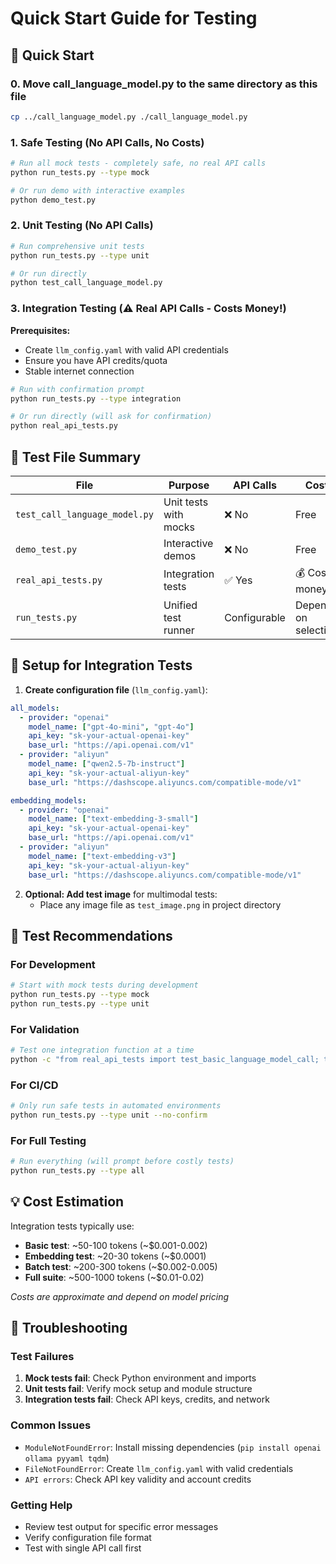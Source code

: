 # Quick Start Guide for Testing

## 🚀 Quick Start

### 0. Move call_language_model.py to the same directory as this file

```bash
cp ../call_language_model.py ./call_language_model.py
```

### 1. Safe Testing (No API Calls, No Costs)

```bash
# Run all mock tests - completely safe, no real API calls
python run_tests.py --type mock

# Or run demo with interactive examples
python demo_test.py
```

### 2. Unit Testing (No API Calls)

```bash
# Run comprehensive unit tests
python run_tests.py --type unit

# Or run directly
python test_call_language_model.py
```

### 3. Integration Testing (⚠️ Real API Calls - Costs Money!)

**Prerequisites:**
- Create `llm_config.yaml` with valid API credentials
- Ensure you have API credits/quota
- Stable internet connection

```bash
# Run with confirmation prompt
python run_tests.py --type integration

# Or run directly (will ask for confirmation)
python real_api_tests.py
```

## 📁 Test File Summary

| File | Purpose | API Calls | Cost |
|------|---------|-----------|------|
| `test_call_language_model.py` | Unit tests with mocks | ❌ No | Free |
| `demo_test.py` | Interactive demos | ❌ No | Free |
| `real_api_tests.py` | Integration tests | ✅ Yes | 💰 Costs money |
| `run_tests.py` | Unified test runner | Configurable | Depends on selection |

## 🔧 Setup for Integration Tests

1. **Create configuration file** (`llm_config.yaml`):

```yaml
all_models:
  - provider: "openai"
    model_name: ["gpt-4o-mini", "gpt-4o"]
    api_key: "sk-your-actual-openai-key"
    base_url: "https://api.openai.com/v1"
  - provider: "aliyun"
    model_name: ["qwen2.5-7b-instruct"]
    api_key: "sk-your-actual-aliyun-key"
    base_url: "https://dashscope.aliyuncs.com/compatible-mode/v1"

embedding_models:
  - provider: "openai"
    model_name: ["text-embedding-3-small"]
    api_key: "sk-your-actual-openai-key"
    base_url: "https://api.openai.com/v1"
  - provider: "aliyun"
    model_name: ["text-embedding-v3"]
    api_key: "sk-your-actual-aliyun-key"
    base_url: "https://dashscope.aliyuncs.com/compatible-mode/v1"
```

2. **Optional: Add test image** for multimodal tests:
   - Place any image file as `test_image.png` in project directory

## 🎯 Test Recommendations

### For Development
```bash
# Start with mock tests during development
python run_tests.py --type mock
python run_tests.py --type unit
```

### For Validation
```bash
# Test one integration function at a time
python -c "from real_api_tests import test_basic_language_model_call; test_basic_language_model_call()"
```

### For CI/CD
```bash
# Only run safe tests in automated environments
python run_tests.py --type unit --no-confirm
```

### For Full Testing
```bash
# Run everything (will prompt before costly tests)
python run_tests.py --type all
```

## 💡 Cost Estimation

Integration tests typically use:
- **Basic test**: ~50-100 tokens (~$0.001-0.002)
- **Embedding test**: ~20-30 tokens (~$0.0001)
- **Batch test**: ~200-300 tokens (~$0.002-0.005)
- **Full suite**: ~500-1000 tokens (~$0.01-0.02)

*Costs are approximate and depend on model pricing*

## 🐛 Troubleshooting

### Test Failures
1. **Mock tests fail**: Check Python environment and imports
2. **Unit tests fail**: Verify mock setup and module structure
3. **Integration tests fail**: Check API keys, credits, and network

### Common Issues
- `ModuleNotFoundError`: Install missing dependencies (`pip install openai ollama pyyaml tqdm`)
- `FileNotFoundError`: Create `llm_config.yaml` with valid credentials
- `API errors`: Check API key validity and account credits

### Getting Help
- Review test output for specific error messages
- Verify configuration file format
- Test with single API call first
